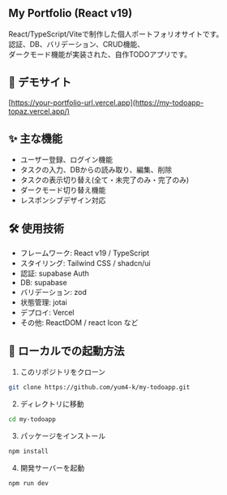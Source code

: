 ## My Portfolio (React v19)
React/TypeScript/Viteで制作した個人ポートフォリオサイトです。  
認証、DB、バリデーション、CRUD機能、  
ダークモード機能が実装された、自作TODOアプリです。  


## 🔗 デモサイト
[https://your-portfolio-url.vercel.app](https://my-todoapp-topaz.vercel.app/)

## ✨ 主な機能
- ユーザー登録、ログイン機能
- タスクの入力、DBからの読み取り、編集、削除
- タスクの表示切り替え(全て・未完了のみ・完了のみ)
- ダークモード切り替え機能
- レスポンシブデザイン対応

## 🛠️ 使用技術
- フレームワーク: React v19 / TypeScript
- スタイリング: Tailwind CSS / shadcn/ui
- 認証: supabase Auth
- DB: supabase
- バリデーション: zod
- 状態管理: jotai
- デプロイ: Vercel
- その他: ReactDOM / react Icon など

## 🚀 ローカルでの起動方法

1. このリポジトリをクローン
```bash
git clone https://github.com/yum4-k/my-todoapp.git
```

2.	ディレクトリに移動
```bash
cd my-todoapp
```

3.	パッケージをインストール
```bash
npm install
```

4.	開発サーバーを起動
```bash
npm run dev
```
